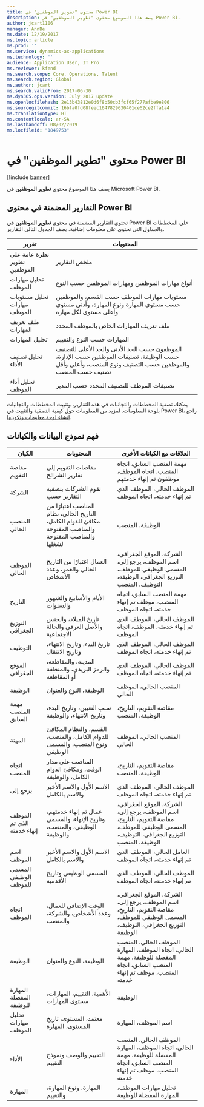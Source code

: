 ```yaml
---
title: محتوى "تطوير الموظفين" في Power BI
description: يصف هذا الموضوع محتوى "تطوير الموظفين" في Power BI.
author: jcart1106
manager: AnnBe
ms.date: 12/19/2017
ms.topic: article
ms.prod: ''
ms.service: dynamics-ax-applications
ms.technology: ''
audience: Application User, IT Pro
ms.reviewer: kfend
ms.search.scope: Core, Operations, Talent
ms.search.region: Global
ms.author: jcart
ms.search.validFrom: 2017-06-30
ms.dyn365.ops.version: July 2017 update
ms.openlocfilehash: 2e13b43812e0d6f8b50cb3fcf65f277afbe9e806
ms.sourcegitcommit: 16bfa0fd08feec1647829630401ce62ce2ffa1a4
ms.translationtype: HT
ms.contentlocale: ar-SA
ms.lasthandoff: 08/02/2019
ms.locfileid: "1849753"
---
```

# <a name="employee-development-power-bi-content"></a>محتوى "تطوير الموظفين" في Power BI

[!include [banner](../includes/banner.md)]

يصف هذا الموضوع محتوى **تطوير الموظفين** في Microsoft Power BI.

## <a name="reports-that-are-included-in-the-power-bi-content"></a>التقارير المضمنة في محتوى Power BI
تحتوي التقارير المضمنة في محتوى **تطوير الموظفين** في Power BI على المخططات والجداول التي تحتوي على معلومات إضافية. يصف الجدول التالي التقارير.

| تقرير                        | المحتويات |
|-------------------------------|----------|
| نظرة عامة على تطوير الموظفين | ملخص التقارير |
| تحليل مهارات الموظف       | أنواع مهارات الموظفين ومهارات الموظفين حسب النوع |
| تحليل مستويات مهارات الموظف | مستويات مهارات الموظف حسب القسم، والموظفين حسب مستوى المهارة ونوع المهارة، وأدنى مستوى وأعلى مستوى لكل مهارة |
| ملف تعريف المهارات                 | ملف تعريف المهارات الخاص بالموظف المحدد |
| تحليل المهارات                | المهارات حسب النوع والتقييم |
| تحليل تصنيف الأداء   | الموظفون حسب الحد الأدنى والحد الأعلى للتصنيف حسب الوظيفة، تصنيفات الموظفين حسب الإدارة، والموظفين حسب التصنيف ونوع المنصب، وأعلى وأقل تصنيف حسب المنصب |
| تحليل أداء الموظف | تصنيفات الموظف للتصنيف المحدد حسب المدير |

يمكنك تصفية المخططات والتجانبات في هذه التقارير، وتثبيت المخططات والتجانبات بلوحة المعلومات. لمزيد من المعلومات حول كيفية التصفية والتثبيت في Power BI، راجع [إنشاء لوحة معلومات وتكوينها](https://powerbi.microsoft.com/guided-learning/powerbi-learning-4-2-create-configure-dashboards).

## <a name="understanding-the-data-model-and-entities"></a>فهم نموذج البيانات والكيانات

| الكيان                   | المحتويات                                                                                                   | العلاقات مع الكيانات الأخرى |
|--------------------------|------------------------------------------------------------------------------------------------------------|-----------------------------------|
| مقاصة التقويم          | مقاصات التقويم إلى تقارير الشرائح                                                                          | مهمة المنصب السابق، اتجاه المنصب، اتجاه الموظف، موظفون تم إنهاء خدمتهم |
| الشركة                  | تقوم الشركات بتصفية التقارير حسب                                                                             | الموظف الحالي، الموظف الذي تم إنهاء خدمته، اتجاه الموظف |
| المنصب الحالي         | المناصب اعتبارًا من التاريخ الحالي، نظام مكافئ للدوام الكامل، والمناصب المفتوحة والمناصب المفتوحة لشغلها | الوظيفة، المنصب |
| الموظف الحالي         | العمال اعتبارًا من التاريخ الحالي والعمر، وعدد الأشخاص                                                         | الشركة، الموقع الجغرافي، اسم الموظف، يرجع إلى، المسمى الوظيفي للموظف، التوزيع الجغرافي، الوظيفة، التوظيف، المنصب |
| التاريخ                     | الأيام والأسابيع والشهور والسنوات                                                                             | مهمة المنصب السابق، اتجاه المنصب، موظف تم إنهاء خدمته، اتجاه الموظف |
| التوزيع الجغرافي             | تاريخ الميلاد، والجنس والأصل العرقي والحالة الاجتماعية                                                   | الموظف الحالي، الموظف الذي تم إنهاء خدمته، الموظف، اتجاه الموظف |
| التوظيف               | تاريخ البدء، وتاريخ الانتهاء، وتاريخ الانتقال                                                                  | الموظف الحالي، الموظف الذي تم إنهاء خدمته، اتجاه الموظف |
| الموقع الجغرافي      | المدينة، والمقاطعة، والرمز البريدي، والمنطقة أو المقاطعة                                                           | الموظف الحالي، الموظف الذي تم إنهاء خدمته، اتجاه الموظف |
| الوظيفة                      | الوظيفة، النوع والعنوان                                                                                  | المنصب الحالي، الموظف الحالي |
| مهمة المنصب السابق | سبب التعيين، وتاريخ البدء، وتاريخ الانتهاء، والوظيفة                                                           | مقاصة التقويم، التاريخ، الوظيفة، المنصب |
| المهنة                 | القسم، والنظام المكافئ للدوام الكامل، والمنصب، ونوع المنصب، والمسمى الوظيفي                                                        | المنصب الحالي، الموظف الحالي |
| اتجاه المنصب           | المناصب على مدار الوقت، ومكافئ الدوام الكامل، والوظيفة                                                                          | مقاصة التقويم، التاريخ، الوظيفة، المنصب |
| يرجع إلى               | الاسم الأول والاسم الأخير والاسم بالكامل                                                                       | الموظف الحالي، الموظف الذي تم إنهاء خدمته، اتجاه الموظف |
| الموظف الذي تم إنهاء خدمته      | عمال تم إنهاء خدمتهم، وتاريخ الإنهاء، والمسمى الوظيفي، والمنصب، والوظيفة                                             | الشركة، الموقع الجغرافي، اسم الموظف، يرجع إلى، مقاصة التقويم، التاريخ، المسمى الوظيفي للموظف، التوزيع الجغرافي، التوظيف، الوظيفة، المنصب |
| اسم الموظف            | الاسم الأول والاسم الأخير والاسم بالكامل                                                                       | العامل الحالي، الموظف الذي تم إنهاء خدمته، اتجاه الموظف |
| المسمى الوظيفي للموظف           | المسمى الوظيفي وتاريخ الأقدمية                                                                                   | الموظف الحالي، الموظف الذي تم إنهاء خدمته، اتجاه الموظف |
| اتجاه الموظف           | الوقت الإضافي للعمال، وعدد الأشخاص، والشركة، والمنصب                                                        | الشركة، الموقع الجغرافي، اسم الموظف، يرجع إلى، مقاصة التقويم، التاريخ، المسمى الوظيفي للموظف، التوزيع الجغرافي، التوظيف، الوظيفة |
| الوظيفة                      | الوظيفة، النوع والعنوان                                                                                  | الموظف الحالي، المنصب الحالي، اتجاه الموظف، المهارة المفضلة للوظيفة، مهمة المنصب السابق، اتجاه المنصب، موظف تم إنهاء خدمته |
| المهارة المفضلة للوظيفة      | الأهمية، التقييم، المهارات، مستوى المهارات                                                                 | الوظيفة |
| تحليل مهارات الموظف  | معتمد، المستوى، تاريخ المستوى، المهارة                                                                    | اسم الموظف، المهارة |
| الأداء              | التقييم والوصف ونموذج التقييم                                                                      | الموظف الحالي، المنصب الحالي، اتجاه الموظف، المهارة المفضلة للوظيفة، مهمة المنصب السابق، اتجاه المنصب، موظف تم إنهاء خدمته |
| المهارة                    | المهارة، ونوع المهارة، والتقييم                                                                              | تحليل مهارات الموظف، المهارة المفضلة للوظيفة |
